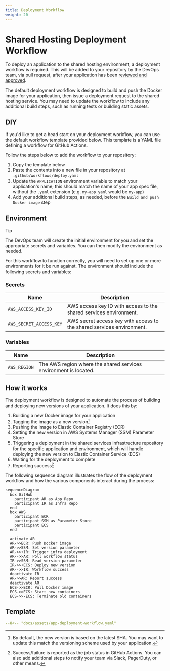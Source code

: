 ```yaml
---
title: Deployment Workflow
weight: 20
---
```

# Shared Hosting Deployment Workflow

To deploy an application to the shared hosting environment, a deployment
workflow is required. This will be added to your repository by the DevOps team,
via pull request, after your application has been [reviewed and
approved][review].

The default deployment workflow is designed to build and push the Docker image
for your application, then issue a deployment request to the shared hosting
service. You may need to update the workflow to include any additional build
steps, such as running tests or building static assets.

## DIY

If you'd like to get a head start on your deployment workflow, you can use the
default workflow template provided below. This template is a YAML file defining
a workflow for GitHub Actions.

Follow the steps below to add the workflow to your repository:

1. Copy the template below
1. Paste the contents into a new file in your repository at
   `.github/workflows/deploy.yaml`
1. Update the `APPLICATION` environment variable to match your application's
   name; this should match the name of your app spec file, without the
   `.yaml` extension (e.g. `my-app.yaml` would be `my-app`)
1. Add your additional build steps, as needed, before the
   `Build and push Docker image` step

## Environment

> [!TIP]
> The DevOps team will create the initial environment for you and set the
> appropriate secrets and variables. You can then modify the environment as
> needed.

For this workflow to function correctly, you will need to set up one or more
environments for it be run against. The environment should include the following
secrets and variables:

### Secrets

| Name                    | Description                                                           |
|-------------------------|-----------------------------------------------------------------------|
| `AWS_ACCESS_KEY_ID`     | AWS access key ID with access to the shared services environment.     |
| `AWS_SECRET_ACCESS_KEY` | AWS secret access key with access to the shared services environment. |

### Variables

| Name         | Description                                                      |
|--------------|------------------------------------------------------------------|
| `AWS_REGION` | The AWS region where the shared services environment is located. |

## How it works

The deployment workflow is designed to automate the process of building and
deploying new versions of your application. It does this by:

1. Building a new Docker image for your application
1. Tagging the image as a new version[^1]
1. Pushing the image to Elastic Container Registry (ECR)
1. Setting the new version in AWS Systems Manager (SSM) Parameter Store
1. Triggering a deployment in the shared services infrastructure repository for
   the specific application and environment, which will handle deploying the
   new version to Elastic Container Service (ECS)
1. Waiting for the deployment to complete
2. Reporting success[^2]

The following sequence diagram illustrates the flow of the deployment workflow
and how the various components interact during the process:

```mermaid
sequenceDiagram
  box GitHub
    participant AR as App Repo
    participant IR as Infra Repo
  end
  box AWS
    participant ECR
    participant SSM as Parameter Store
    participant ECS
  end

  activate AR
  AR->>ECR: Push Docker image
  AR->>SSM: Set version parameter
  AR->>+IR: Trigger infra deployment
  AR-->>AR: Poll workflow status
  IR->>SSM: Read version parameter
  IR->>+ECS: Deploy new version
  AR-->>IR: Workflow success
  deactivate IR
  AR->>AR: Report success
  deactivate AR
  ECS->>ECR: Pull Docker image
  ECS->>ECS: Start new containers
  ECS->>-ECS: Terminate old containers
```

## Template

```yaml title=".github/workflows/deploy.yaml"
--8<-- "docs/assets/app-deployment-workflow.yaml"
```

[review]: usage.md#review-and-setup

[^1]: By default, the new version is based on the latest SHA. You may want to
      update this match the versioning scheme used by your application.
[^2]: Success/failure is reported as the job status in GitHub Actions.
      You can also add additional steps to notify your team via Slack,
      PagerDuty, or other means.
